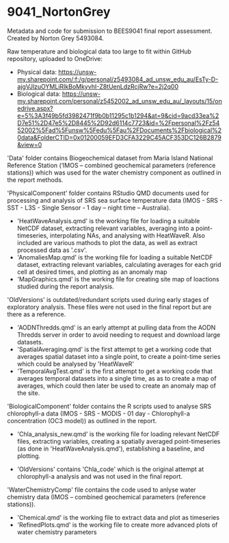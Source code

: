 # 9041_NortonGrey
Metadata and code for submission to BEES9041 final report assessment. Created by Norton Grey 5493084.

Raw temperature and biological data too large to fit within GitHub repository, uploaded to OneDrive:
- Physical data: https://unsw-my.sharepoint.com/:f:/g/personal/z5493084_ad_unsw_edu_au/EsTy-D-ajgVJlzuOYMLiRIkBoMkyvhI-Z8tUenLdzRcjRw?e=2j2q00
- Biological data: https://unsw-my.sharepoint.com/personal/z5452002_ad_unsw_edu_au/_layouts/15/onedrive.aspx?e=5%3A3f49b5fd3982471f9b0b11295c1b1294&at=9&cid=9acd33ea%2D7e51%2D47e5%2D8445%2D92d6114c7723&id=%2Fpersonal%2Fz5452002%5Fad%5Funsw%5Fedu%5Fau%2FDocuments%2Fbiological%20data&FolderCTID=0x01200059EFD3CFA3229C45ACF353DC126B2879&view=0

'Data' folder contains Biogeochemical dataset from Maria Island National Reference Station (‘IMOS – combined geochemical parameters (reference stations)) which was used for the water chemistry component as outlined in the report methods.

'PhysicalComponent' folder contains RStudio QMD documents used for processing and analysis of SRS sea surface temperature data (IMOS - SRS - SST - L3S - Single Sensor - 1 day – night time – Australia). 
- 'HeatWaveAnalysis.qmd' is the working file for loading a suitable NetCDF dataset, extracting relevant variables, averaging into a point-timeseries, interpolating NAs, and analysing with HeatWaveR. Also included are various mathods to plot the data, as well as extract processed data as '.csv'.
- 'AnomaliesMap.qmd' is the working file for loading a suitable NetCDF dataset, extracting relevant variables, calculating averages for each grid cell at desired times, and plotting as an anomaly map
- 'MapGraphics.qmd' is the working file for creating site map of loactions studied during the report analysis.

'OldVersions' is outdated/redundant scripts used during early stages of exploratory analysis. These files were not used in the final report but are there as a reference.
- 'AODNThredds.qmd' is an early attempt at pulling data from the AODN Thredds server in order to avoid needing to request and download large datasets.
- 'SpatialAveraging.qmd' is the first attempt to get a working code that averages spatial dataset into a single point, to create a point-time series which could be analysed by 'HeatWaveR'
- 'TemporalAvgTest.qmd' is the first attempt to get a working code that averages temporal datasets into a single time, as as to create a map of averages, which could then later be used to create an anomaly map of the site.


'BiologicalComponent' folder contains the R scripts used to analyse SRS chlorophyll-a data (IMOS - SRS - MODIS - 01 day - Chlorophyll-a concentration (OC3 model)) as outlined in the report.
- 'Chla_analysis_new.qmd' is the working file for loading relevant NetCDF files, extracting variables, creating a spatially averaged point-timeseries (as done in 'HeatWaveAnalysis.qmd'), establishing a baseline, and plotting.

- 'OldVersions' contains 'Chla_code' which is the original attempt at chlorophyll-a analysis and was not used in the final report.


'WaterChemistryComp' file contains the code used to anlyse water chemistry data (IMOS – combined geochemical parameters (reference stations)).
- 'Chemical.qmd' is the working file to extract data and plot as timeseries
- 'RefinedPlots.qmd' is the working file to create more advanced plots of water chemistry parameters
